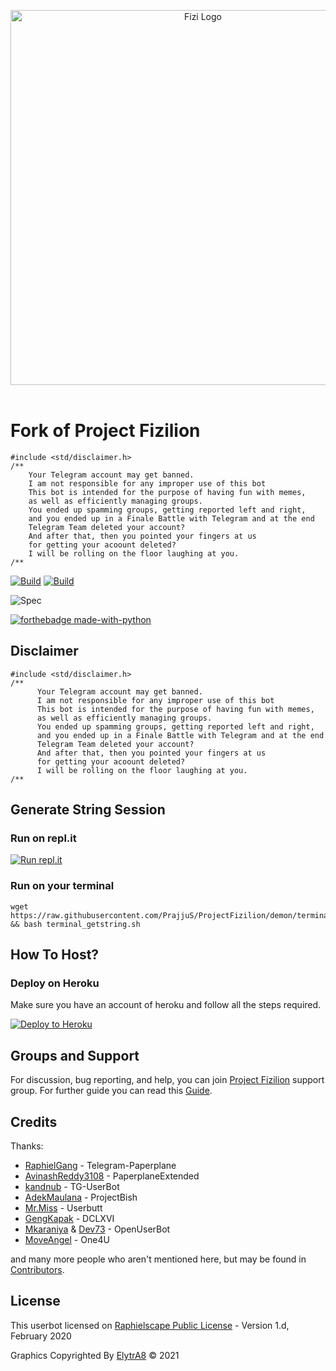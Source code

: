 <p align="center">
   <a href="https://github.com/FrosT2k5/ProjectFizilion"><img src="https://github.com/FrosT2k5/ProjectFizilion/raw/dragon/resources/IMG_20201109_130207_262.jpg" alt="Fizi Logo" width=600px></a>
   <br>
   <br>
</p>

# Fork of Project Fizilion

```
#include <std/disclaimer.h>
/**
    Your Telegram account may get banned.
    I am not responsible for any improper use of this bot
    This bot is intended for the purpose of having fun with memes,
    as well as efficiently managing groups.
    You ended up spamming groups, getting reported left and right,
    and you ended up in a Finale Battle with Telegram and at the end
    Telegram Team deleted your account?
    And after that, then you pointed your fingers at us
    for getting your acoount deleted?
    I will be rolling on the floor laughing at you.
/**
```
[![Build](https://img.shields.io/github/workflow/status/AbOuLfOoOoOuF/ProjectFizilionFork/FailedChecker?style=for-the-badge)](https://github.com/AbOuLfOoOoOuF/ProjectFizilionFork/actions "build")
[![Build](https://img.shields.io/github/workflow/status/PrajjuS/ProjectFizilion/FailedChecker?style=for-the-badge)](https://github.com/PrajjuS/ProjectFizilion/actions "build")

![Spec](https://img.shields.io/badge/Made%20with-LOVE-black?style=for-the-badge)

[![forthebadge made-with-python](http://ForTheBadge.com/images/badges/made-with-python.svg)](https://www.python.org/)

## Disclaimer
```
#include <std/disclaimer.h>
/**
      Your Telegram account may get banned.
      I am not responsible for any improper use of this bot
      This bot is intended for the purpose of having fun with memes,
      as well as efficiently managing groups.
      You ended up spamming groups, getting reported left and right,
      and you ended up in a Finale Battle with Telegram and at the end
      Telegram Team deleted your account?
      And after that, then you pointed your fingers at us
      for getting your acoount deleted?
      I will be rolling on the floor laughing at you.
/**
```

## Generate String Session

### Run on repl.it
[![Run repl.it](https://img.shields.io/badge/run-string__session.py-blue?style=flat-square&logo=repl.it)](https://session.uraniumcore.repl.run)

### Run on your terminal
```
wget https://raw.githubusercontent.com/PrajjuS/ProjectFizilion/demon/terminal_getstring.sh && bash terminal_getstring.sh
```

## How To Host?

### Deploy on Heroku
Make sure you have an account of heroku and follow all the steps required.

<p align="left"><a href="https://heroku.com/deploy?template=https://github.com/AbOuLfOoOoOuF/ProjectFizilionFork/tree/pruh"> <img src="https://www.herokucdn.com/deploy/button.svg" alt="Deploy to Heroku" /></a></p>

## Groups and Support

For discussion, bug reporting, and help, you can join [Project Fizilion](https://t.me/ProjectFizilionChat) support group.
For further guide you can read this [Guide](https://frost2k5.games/ProjectFizilion).


## Credits

Thanks: 
* [RaphielGang](https://github.com/RaphielGang) - Telegram-Paperplane
* [AvinashReddy3108](https://github.com/AvinashReddy3108) - PaperplaneExtended
* [kandnub](https://github.com/kandnub) - TG-UserBot
* [AdekMaulana](https://github.com/adekmaulana) - ProjectBish
* [Mr.Miss](https://github.com/keselekpermen69) - Userbutt
* [GengKapak](https://github.com/GengKapak) - DCLXVI
* [Mkaraniya](https://github.com/mkaraniya) & [Dev73](https://github.com/Devp73) - OpenUserBot
* [MoveAngel](https://github.com/MoveAngel) - One4U

and many more people who aren't mentioned here, but may be found in [Contributors](https://github.com/AbOuLfOoOoOuF/ProjectFizilionFork/graphs/contributors).

## License

This userbot licensed on [Raphielscape Public License](https://github.com/PrajjuS/ProjectFizilion/blob/demon/LICENSE) - Version 1.d, February 2020

Graphics Copyrighted By [ElytrA8](https://t.me/ElytrA8) © 2021
